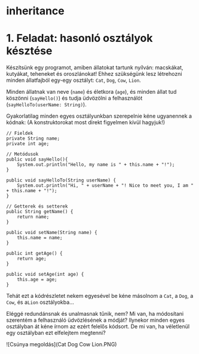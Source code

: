 # inheritance

# 1. Feladat: hasonló osztályok késztése
Készítsünk egy programot, amiben állatokat tartunk nyílván: 
macskákat, kutyákat, teheneket és oroszlánokat!
Ehhez szükségünk lesz létrehozni minden állatfajból egy-egy osztályt:
`Cat`, `Dog`, `Cow`, `Lion`. 

Minden állatnak van neve (`name`) és életkora (`age`), és minden állat
tud köszönni (`sayHello()`) és tudja üdvözölni a felhasználót (`sayHelloTo(userName: String)`).

Gyakorlatilag minden egyes osztályunkban szerepelnie kéne ugyanennek a kódnak:
(A konstruktorokat most direkt figyelmen kívül hagyjuk!)
```
// Fieldek
private String name;
private int age;

// Metódusok
public void sayHello(){
    System.out.println("Hello, my name is " + this.name + "!");
}

public void sayHelloTo(String userName) {
    System.out.println("Hi, " + userName + "! Nice to meet you, I am " + this.name + "!");
}

// Getterek és setterek
public String getName() {
    return name;
}

public void setName(String name) {
    this.name = name;
}

public int getAge() {
    return age;
}

public void setAge(int age) {
    this.age = age;
}
```
Tehát ezt a kódrészletet nekem egyesével be kéne másolnom 
a `Cat`, a `Dog`, a `Cow`, és a`Lion` osztályokba...

Eléggé redundánsnak és unalmasnak tűnik, nem? 
Mi van, ha módosítani szerentém a felhasználó üdvözlésének a módját? 
Ilynekor minden egyes osztályban át kéne írnom az ezért felelős kódsort. 
De mi van, ha véletlenül egy osztályban ezt elfelejtem megtenni?

![Csúnya megoldás](Cat Dog Cow Lion.PNG)